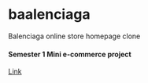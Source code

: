 # baalenciaga
Balenciaga online store homepage clone
#### Semester 1 Mini e-commerce project
[Link](https://safe-chamber-88968.herokuapp.com/)
